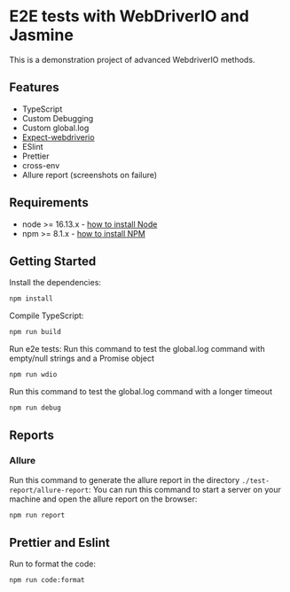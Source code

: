 # E2E tests with WebDriverIO and Jasmine


This is a demonstration project of advanced WebdriverIO methods.  
## Features

-   TypeScript
-   Custom Debugging
-   Custom global.log
-   [Expect-webdriverio](https://github.com/webdriverio/expect-webdriverio)
-   ESlint
-   Prettier
-   cross-env 
-   Allure report (screenshots on failure)

## Requirements

-   node >= 16.13.x - [how to install Node](https://nodejs.org/en/download/)
-   npm >= 8.1.x - [how to install NPM](https://www.npmjs.com/get-npm)

## Getting Started

Install the dependencies:

```bash
npm install
```

Compile TypeScript:
```bash
npm run build
```

Run e2e tests:
Run this command to test the global.log command with empty/null strings and a Promise object 
```bash
npm run wdio
```

Run this command to test the global.log command with a longer timeout 
```bash
npm run debug
```


## Reports
### Allure
Run this command to generate the allure report in the directory `./test-report/allure-report`:
You can run this command to start a server on your machine and open the allure report on the browser:
```bash
npm run report
```

## Prettier and Eslint
Run to format the code:
```bash
npm run code:format
```